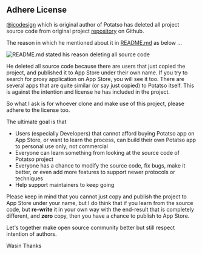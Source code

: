 ## Adhere License

[@icodesign](https://github.com/icodesign) which is original author of Potatso has deleted all project source code from original project [repository](https://github.com/icodesign/Potatso) on Github.

The reason in which he mentioned about it in [README.md](https://github.com/icodesign/Potatso/blob/master/README.md) as below ...

![README.md stated his reason deleting all source code](http://i.imgur.com/vsXmbWV.png)

He deleted all source code because there are users that just copied the project, and published it to App Store under their own name. If you try to search for proxy application on App Store, you will see it too. There are several apps that are quite similar (or say just copied) to Potatso itself. This is against the intention and license he has included in the project.

So what I ask is for whoever clone and make use of this project, please adhere to the license too.

The ultimate goal is that 

- Users (especially Developers) that cannot afford buying Potatso app on App Store, or want to learn the process, can build their own Potatso app to personal use only; not commercial
- Everyone can learn something from looking at the source code of Potatso project
- Everyone has a chance to modify the source code, fix bugs, make it better, or even add more features to support newer protocols or techniques
- Help support maintainers to keep going

Please keep in mind that you cannot just copy and publish the project to App Store under your name, but I do think that if you learn from the source code, but **re-write** it in your own way with the end-result that is completely different, and **zero** copy, then you have a chance to publish to App Store.

Let's together make open source community better but still respect intention of authors.

Wasin
Thanks